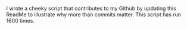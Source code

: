 I wrote a cheeky script that contributes to my Github by updating this ReadMe to illustrate why more than commits matter. This script has run 1600 times.